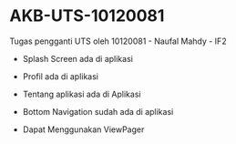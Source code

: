 # AKB-UTS-10120081
Tugas pengganti UTS oleh 10120081 - Naufal Mahdy - IF2


- Splash Screen ada di aplikasi

- Profil ada di aplikasi

- Tentang aplikasi ada di Aplikasi

- Bottom Navigation sudah ada di aplikasi

- Dapat Menggunakan ViewPager
